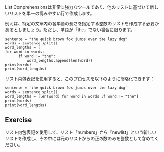 List Comprehensionsは非常に強力なツールであり、他のリストに基づいて新しいリストを単一の読みやすい行で作成します。

例えば、特定の文章内の各単語の長さを指定する整数のリストを作成する必要があるとしましょう。ただし、単語が「the」でない場合に限ります。

    sentence = "the quick brown fox jumps over the lazy dog"
    words = sentence.split()
    word_lengths = []
    for word in words:
          if word != "the":
              word_lengths.append(len(word))
    print(words)
    print(word_lengths)

リスト内包表記を使用すると、このプロセスを以下のように簡略化できます：

    sentence = "the quick brown fox jumps over the lazy dog"
    words = sentence.split()
    word_lengths = [len(word) for word in words if word != "the"]
    print(words)
    print(word_lengths)

Exercise
--------

リスト内包表記を使用して、リスト「numbers」から「newlist」という新しいリストを作成し、その中には元のリストからの正の数のみを整数として含めてください。